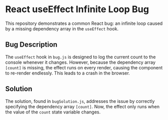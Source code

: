 # React useEffect Infinite Loop Bug

This repository demonstrates a common React bug: an infinite loop caused by a missing dependency array in the `useEffect` hook. 

## Bug Description

The `useEffect` hook in `bug.js` is designed to log the current count to the console whenever it changes. However, because the dependency array `[count]` is missing, the effect runs on every render, causing the component to re-render endlessly. This leads to a crash in the browser.

## Solution

The solution, found in `bugSolution.js`, addresses the issue by correctly specifying the dependency array `[count]`. Now, the effect only runs when the value of the `count` state variable changes.
